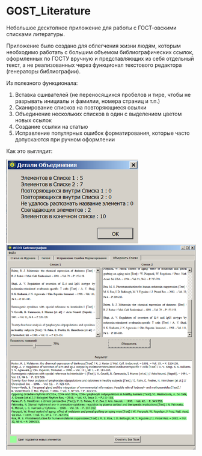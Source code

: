 # GOST_Literature
Небольшое десктопное приложение для работы с ГОСТ-овскими списками литературы.

Приложение было создано для облегчения жизни людям, которым необходимо работать с большим объемом библиографических ссылок, оформленных по ГОСТУ вручную и представляющих из себя отдельный текст, а не реализованных через функционал текстового редактора (генераторы библиографии).

Из полезного функционала: 

1. Вставка сшивателей (не переносящихся пробелов и тире, чтобы не разрывать инициалы и фамилии, номера страниц и т.п.)
2. Сканирование списков на повторяющиеся ссылки
3. Объединение нескольких списков в один с выделением цветом новых ссылок
4. Создание ссылки на статью
5. Исправление популярных ошибок форматирования, которые часто допускаются при ручном оформлении

Как это выглядит:


![alt tag](app_pics/details.png)
![alt tag](app_pics/lists.png)
